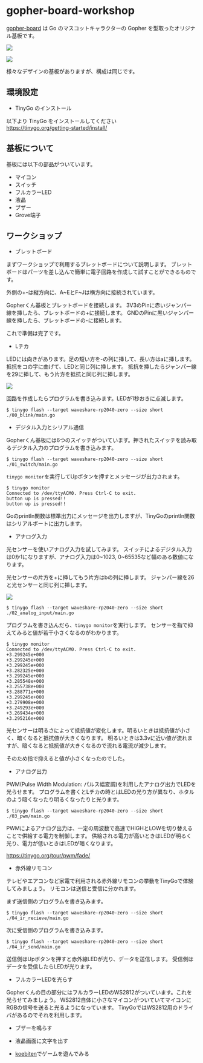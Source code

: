 # gopher-board-workshop

[gopher-board](https://github.com/sat0ken/gopher-board) は Go のマスコットキャラクターの Gopher を型取ったオリジナル基板です。

![](./img/gopher-board.jpg)

![](./img/gopher-board2.jpg)

様々なデザインの基板がありますが、構成は同じです。

## 環境設定

- TinyGo のインストール

以下より TinyGo をインストールしてください  
https://tinygo.org/getting-started/install/

## 基板について

基板には以下の部品がついています。

- マイコン
- スイッチ
- フルカラーLED
- 液晶
- ブザー
- Grove端子

## ワークショップ

- ブレットボード

まずワークショップで利用するブレットボードについて説明します。
ブレットボードはパーツを差し込んで簡単に電子回路を作成して試すことができるものです。

外側の+-は縦方向に、A~EとF~Jは横方向に接続されています。

Gopherくん基板とブレットボードを接続します。
3V3のPinに赤いジャンパー線を挿したら、ブレットボードの+に接続します。
GNDのPinに黒いジャンパー線を挿したら、ブレットボードの-に接続します。

これで準備は完了です。

- Lチカ

LEDには向きがあります。足の短い方を-の列に挿して、長い方はaに挿します。
抵抗をコの字に曲げて、LEDと同じ列に挿します。
抵抗を挿したらジャンパー線を29に挿して、もう片方を抵抗と同じ列に挿します。

![](./img/workshop/led.jpg)

回路を作成したらプログラムを書き込みます。LEDが1秒おきに点滅します。

```
$ tinygo flash --target waveshare-rp2040-zero --size short ./00_blink/main.go
```

- デジタル入力とシリアル通信

Gopherくん基板には6つのスイッチがついています。押されたスイッチを読み取るデジタル入力のプログラムを書き込みます。

```
$ tinygo flash --target waveshare-rp2040-zero --size short ./01_switch/main.go
```

`tinygo monitor`を実行してUpボタンを押すとメッセージが出力されます。

```
$ tinygo monitor
Connected to /dev/ttyACM0. Press Ctrl-C to exit.
button up is pressed!!
button up is pressed!!
```

Goのprintln関数は標準出力にメッセージを出力しますが、TinyGoのprintln関数はシリアルポートに出力します。

- アナログ入力

光センサーを使いアナログ入力を試してみます。
スイッチによるデジタル入力は0か1になりますが、アナログ入力は0~1023, 0~65535など幅のある数値になります。

光センサーの片方を+に挿してもう片方はbの列に挿します。
ジャンパー線を26と光センサーと同じ列に挿します。

![](./img/workshop/cds_sensor.jpg)

```
$ tinygo flash --target waveshare-rp2040-zero --size short ./02_analog_input/main.go
```

プログラムを書き込んだら、`tinygo monitor`を実行します。
センサーを指で抑えてみると値が若干小さくなるのがわかります。

```
$ tinygo monitor
Connected to /dev/ttyACM0. Press Ctrl-C to exit.
+3.299245e+000
+3.299245e+000
+3.299245e+000
+3.282325e+000
+3.299245e+000
+3.285548e+000
+3.255738e+000
+3.288771e+000
+3.299245e+000
+3.279908e+000
+3.249293e+000
+3.269434e+000
+3.295216e+000
```

光センサーは明るさによって抵抗値が変化します。明るいときは抵抗値が小さく、暗くなると抵抗値が大きくなります。
明るいときは3.3vに近い値が流れますが、暗くなると抵抗値が大きくなるので流れる電流が減少します。

そのため指で抑えると値が小さくなったのでした。

- アナログ出力

PWM(Pulse Width Modulation: パルス幅変調)を利用したアナログ出力でLEDを光らせます。
プログラムを書くとLチカの時とはLEDの光り方が異なり、ホタルのよう暗くなったり明るくなったりと光ります。

```
$ tinygo flash --target waveshare-rp2040-zero --size short ./03_pwm/main.go
```

PWMによるアナログ出力は、一定の周波数で高速でHIGHとLOWを切り替えることで供給する電力を制御します。
供給される電力が高いときはLEDが明るく光り、電力が低いときはLEDが暗くなります。

https://tinygo.org/tour/pwm/fade/

- 赤外線リモコン

テレビやエアコンなど家電で利用される赤外線リモコンの挙動をTinyGoで体験してみましょう。
リモコンは送信と受信に分かれます。

まず送信側のプログラムを書き込みます。

```
$ tinygo flash --target waveshare-rp2040-zero --size short ./04_ir_recieve/main.go
```

次に受信側のプログラムを書き込みます。

```
$ tinygo flash --target waveshare-rp2040-zero --size short ./04_ir_send/main.go
```

送信側はUpボタンを押すと赤外線LEDが光り、データを送信します。
受信側はデータを受信したらLEDが光ります。

- フルカラーLEDを光らす

Gopherくんの目の部分にはフルカラーLEDのWS2812がついています。これを光らせてみましょう。
WS2812自体に小さなマイコンがついていてマイコンにRGBの信号を送ると光るようになっています。
TinyGoではWS2812用のドライバがあるのでそれを利用します。

- ブザーを鳴らす


- 液晶画面に文字を出す
- [koebiten](https://github.com/sago35/koebiten)でゲームを遊んでみる
